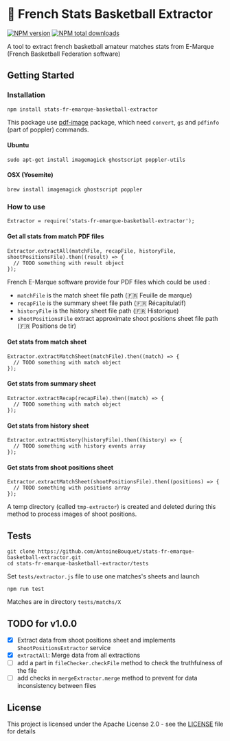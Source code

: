 # :basketball: French Stats Basketball Extractor 
[![NPM version](https://img.shields.io/npm/v/stats-fr-emarque-basketball-extractor.svg?style=flat)](https://www.npmjs.com/package/stats-fr-emarque-basketball-extractor) [![NPM total downloads](https://img.shields.io/npm/dt/stats-fr-emarque-basketball-extractor.svg?style=flat)](https://npmjs.org/package/stats-fr-emarque-basketball-extractor)

A tool to  extract french basketball amateur matches stats from E-Marque (French Basketball Federation software)

## Getting Started

### Installation

```
npm install stats-fr-emarque-basketball-extractor
```

This package use [pdf-image](https://www.npmjs.com/package/pdf-image) package, which need `convert`, `gs` and `pdfinfo` (part of poppler) commands.

#### Ubuntu
```
sudo apt-get install imagemagick ghostscript poppler-utils
``` 
#### OSX (Yosemite)
```
brew install imagemagick ghostscript poppler 
``` 

### How to use

```
Extractor = require('stats-fr-emarque-basketball-extractor');
```

#### Get all stats from match PDF files

```
Extractor.extractAll(matchFile, recapFile, historyFile, shootPositionsFile).then((result) => {
  // TODO something with result object
});
```

French E-Marque software provide four PDF files which could be used :
- `matchFile` is the match sheet file path (:fr: Feuille de marque)
- `recapFile` is the summary sheet file path (:fr: Récapitulatif)
- `historyFile` is the history sheet file path (:fr: Historique)
- `shootPositionsFile` extract approximate shoot positions sheet file path (:fr: Positions de tir)

#### Get stats from match sheet

```
Extractor.extractMatchSheet(matchFile).then((match) => {
  // TODO something with match object
});
```

#### Get stats from summary sheet

```
Extractor.extractRecap(recapFile).then((match) => {
  // TODO something with match object
});
```

#### Get stats from history sheet

```
Extractor.extractHistory(historyFile).then((history) => {
  // TODO something with history events array
});
```

#### Get stats from shoot positions sheet

```
Extractor.extractMatchSheet(shootPositionsFile).then((positions) => {
  // TODO something with positions array
});
```

A temp directory (called `tmp-extractor`) is created and deleted during this method to process images of shoot positions.

## Tests

``` 
git clone https://github.com/AntoineBouquet/stats-fr-emarque-basketball-extractor.git
cd stats-fr-emarque-basketball-extractor/tests
```

Set `tests/extractor.js` file to use one matches's sheets and launch

```
npm run test
```

Matches are in directory `tests/matchs/X`



## TODO for v1.0.0

- [X] Extract data from shoot positions sheet and implements `ShootPositionsExtractor` service
- [X] `extractAll`: Merge data from all extractions 
- [ ] add a part in `fileChecker.checkFile` method to check the truthfulness of the file
- [ ] add checks in `mergeExtractor.merge` method to prevent for data inconsistency between files

## License

This project is licensed under the Apache License 2.0 - see the [LICENSE](LICENSE) file for details

